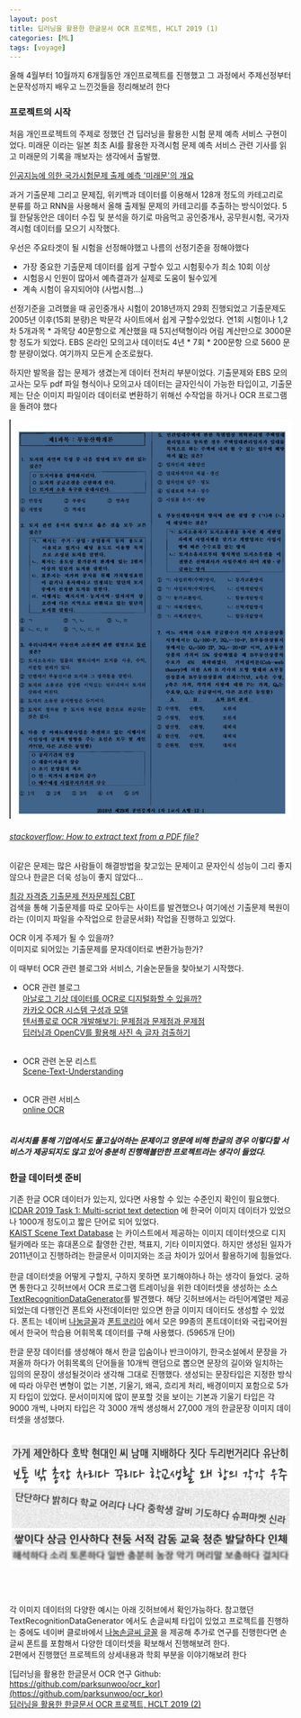 ```yaml
---
layout: post
title: 딥러닝을 활용한 한글문서 OCR 프로젝트, HCLT 2019 (1)
categories: [ML]
tags: [voyage]
---
```


올해 4월부터 10월까지 6개월동안 개인프로젝트를 진행했고 그 과정에서 주제선정부터 논문작성까지 배우고 느낀것들을 정리해보려 한다

### **프로젝트의 시작**

처음 개인프로젝트의 주제로 정했던 건 딥러닝을 활용한 시험 문제 예측 서비스 구현이었다. 미래문 이라는 일본 최초 AI를 활용한 자격시험 문제 예측 서비스 관련 기사를 읽고 미래문의 기록을 깨보자는 생각에서 출발했.

[인공지능에 의한 국가시험문제 출제 예측 '미래문'의 개요](https://lh6.googleusercontent.com/f_BRvMYBp6OMP3V7JvCzKUakMqQb5nNxcWaiyEquXQSbvJWqkl8MroUJCjUFgBr_tG8_NgFZnqR4aCPQnc-4GD2-5TDB-Xfc0dQCvQaCgjWLCqTncBLhWM5M34ySJ8XJPRfGHiHN)

과거 기출문제 그리고 문제집, 위키백과 데이터를 이용해서 128개 정도의 카테고리로 분류를 하고 RNN을 사용해서 올해 출제될 문제의 카테고리를 추출하는 방식이었다. 5월 한달동안은 데이터 수집 및 분석을 하기로 마음먹고 공인중개사, 공무원시험, 국가자격시험 데이터를 모으기 시작했다.

우선은 주요타겟이 될 시험을 선정해야했고 나름의 선정기준을 정해야했다

- 가장 중요한 기출문제 데이터를 쉽게 구할수 있고 시험횟수가 최소 10회 이상
- 시험응시 인원이 많아서 예측결과가 실제로 도움이 될수있게
- 계속 시험이 유지되어야 (사법시험...)

선정기준을 고려했을 때 공인중개사 시험이 2018년까지 29회 진행되었고 기출문제도 2005년 이후(15회 분량)은 박문각 사이트에서 쉽게 구할수있었다. 연1회 시험이나 1,2차 5개과목 * 과목당 40문항으로 계산했을 때 5지선택형이라 어림 계산만으로 3000문항 정도가 되었다. EBS 온라인 모의고사 데이터도 4년 * 7회 * 200문항 으로 5600 문항 분량이었다. 여기까지 모든게 순조로웠다.

하지만 발목을 잡는 문제가 생겼는게 데이터 전처리 부분이었다. 기출문제와 EBS 모의고사는 모두 pdf 파일 형식이나 모의고사 데이터는 글자인식이 가능한 타입이고, 기출문제는 단순 이미지 파일이라 데이터로 변환하기 위해선 수작업을 하거나 OCR 프로그램을 돌려야 했다



![이미지화된 기출문제](../images/ocr_kor1.png)



###### [stackoverflow: How to extract text from a PDF file?](https://stackoverflow.com/questions/34837707/how-to-extract-text-from-a-pdf-file)

이같은 문제는 많은 사람들이 해결방법을 찾고있는 문제이고 문자인식 성능이 그리 좋지않으나 한글은 더욱 성능이 좋지 않았다...

[최강 자격증 기출문제 전자문제집 CBT](https://www.comcbt.com/)<br>
검색을 통해 기출문제를 따로 모아두는 사이트를 발견했으나 여기에선 기출문제 복원이라는 (이미지 파일을 수작업으로 한글문서화) 작업을 진행하고 있었다.

OCR 이게 주제가 될 수 있을까?<br>
이미지로 되어있는 기출문제를 문자데이터로 변환가능한가?<br>

이 때부터 OCR 관련 블로그와 서비스, 기술논문들을 찾아보기 시작했다.<br>

- OCR 관련 블로그<br>
[아날로그 기상 데이터를 OCR로 디지털화할 수 있을까?](https://brunch.co.kr/@kakao-it/319)<br>
[카카오 OCR 시스템 구성과 모델](https://brunch.co.kr/@kakao-it/318)<br>
[텐서플로로 OCR 개발해보기: 문제점과 문제점과 문제점](https://brunch.co.kr/@kakao-it/304)<br>
[딥러닝과 OpenCV를 활용해 사진 속 글자 검출하기](https://d2.naver.com/helloworld/8344782)<br><br>

- OCR 관련 논문 리스트<br>
[Scene-Text-Understanding](https://github.com/tangzhenyu/Scene-Text-Understanding)<br><br>

- OCR 관련 서비스<br>
[online OCR](https://www.onlineocr.net/)<br><br>

##### 리서치를 통해 기업에서도 풀고싶어하는 문제이고 영문에 비해 한글의 경우 이렇다할 서비스가 제공되지도 않고 있어 충분히 진행해볼만한 프로젝트라는 생각이 들었다.<br>



### 한글 데이터셋 준비

기존 한글 OCR 데이터가 있는지, 있다면 사용할 수 있는 수준인지 확인이 필요했다. [ICDAR 2019 Task 1: Multi-script text detection](https://rrc.cvc.uab.es/?ch=15) 에 한국어 이미지 데이터가 있었으나 1000개 정도이고 짧은 단어로 되어 있었다.<br>
[KAIST Scene Text Database](http://www.iapr-tc11.org/mediawiki/index.php/KAIST_Scene_Text_Database) 는 카이스트에서 제공하는 이미지 데이터셋으로 디지털카메라 또는 휴대폰으로 촬영한 간판, 책표지, 기타 이미지였다. 하지만 생성된 일자가 2011년이고 진행하려는 한글문서 이미지와는 조금 차이가 있어서 활용하기에 힘들었다.<br><br> 
한글 데이터셋을 어떻게 구할지, 구하지 못하면 포기해야하나 하는 생각이 들었다. 궁하면 통한다고 깃허브에서 OCR 프로그램 트레이닝을 위한 데이터셋을 생성하는 소스 [TextRecognitionDataGenerator](https://github.com/Belval/TextRecognitionDataGenerator)를 발견했다. 해당 깃허브에서는 라틴어계열만 제공되었는데 다행인건 폰트와 사전데이터만 있으면 한글 이미지 데이터도 생성할 수 있었다. 폰트는 네이버 [나눔글꼴](https://hangeul.naver.com/2017/nanum)과 [폰트코리아](http://www.font.co.kr/yoonfont/free/main.asp) 에서 모은 99종의 폰트데이터와 국립국어원에서 한국어 학습용 어휘목록 데이터를 구해 사용했다. (5965개 단어) 

 한글 문장 데이터를 생성해야 해서 한글 입숨이나 반크이야기, 한국소설에서 문장을 가져올까 하다가 어휘목록의 단어들을 10개씩 랜덤으로 뽑으면 문장의 길이와 일치하는 임의의 문장이 생성될것이라 생각해 그대로 진행했다. 생성되는 문장타입은 지정한 방식에 따라 아무런 변형이 없는 기본, 기울기, 왜곡, 흐리게 처리, 배경이미지 포함으로 5가지 타입이 있었다. 문서이미지에 많이 분포할 것을 보이는 기본과 기울기 타입은 각 9000 개씩, 나머지 타입은 각 3000 개씩 생성해서 27,000 개의 한글문장 이미지 데이터셋을 생성했다.<br><br> 



![생성한 한글문장 이미지 데이터](../images/ocr_kor2.png)


<br><br>

각 이미지 데이터의 다양한 예시는 아래 깃허브에서 확인가능하다. 참고했던 TextRecognitionDataGenerator 에서도 손글씨체 타입이 있었고 프로젝트를 진행하는 중에도 네이버 클로바에서 [나눔손글씨 글꼴](https://clova.ai/handwriting) 을 제공해 추가로 연구를 진행한다면 손글씨 폰트를 포함해서 다양한 데이터셋을 확보해서 진행해보려 한다.<br>
2편에서 진행했던 프로젝트의 상세내용과 학회 부분을 이야기해보려 한다<br>

[딥러닝을 활용한 한글문서 OCR 연구 Github: https://github.com/parksunwoo/ocr_kor](https://github.com/parksunwoo/ocr_kor)<br>
[딥러닝을 활용한 한글문서 OCR 프로젝트, HCLT 2019 (2)](https://parksunwoo.github.io/ocr_kor2/)
<br><br>